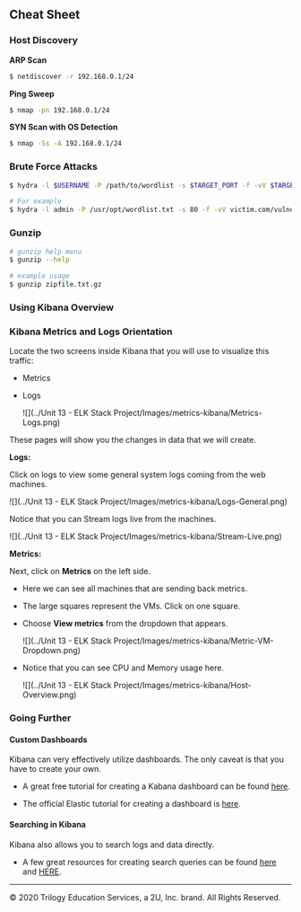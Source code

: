 ## Cheat Sheet

### Host Discovery

**ARP Scan**
```bash
$ netdiscover -r 192.168.0.1/24
```

**Ping Sweep**

```bash
$ nmap -pn 192.168.0.1/24
```

**SYN Scan with OS Detection**

```bash
$ nmap -Ss -A 192.168.0.1/24
```

### Brute Force Attacks

```bash
$ hydra -l $USERNAME -P /path/to/wordlist -s $TARGET_PORT -f -vV $TARGET_URL

# For example
$ hydra -l admin -P /usr/opt/wordlist.txt -s 80 -f -vV victim.com/vulnerable_folder
```

### Gunzip

```bash
# gunzip help menu
$ gunzip --help 

# example usage
$ gunzip zipfile.txt.gz
```

### Using Kibana Overview 

### Kibana Metrics and Logs Orientation

Locate the two screens inside Kibana that you will use to visualize this traffic:
- Metrics
- Logs

  ![](../Unit 13 - ELK Stack Project/Images/metrics-kibana/Metrics-Logs.png)

These pages will show you the changes in data that we will create.

**Logs:**

Click on logs to view some general system logs coming from the web machines.

![](../Unit 13 - ELK Stack Project/Images/metrics-kibana/Logs-General.png)

Notice that you can Stream logs live from the machines. 

![](../Unit 13 - ELK Stack Project/Images/metrics-kibana/Stream-Live.png)

**Metrics:**

Next, click on **Metrics** on the left side. 

- Here we can see all machines that are sending back metrics.

- The large squares represent the VMs. Click on one square. 

- Choose **View metrics** from the dropdown that appears.

  ![](../Unit 13 - ELK Stack Project/Images/metrics-kibana/Metric-VM-Dropdown.png)

- Notice that you can see CPU and Memory usage here.

  ![](../Unit 13 - ELK Stack Project/Images/metrics-kibana/Host-Overview.png)

### Going Further

#### Custom Dashboards

Kibana can very effectively utilize dashboards. The only caveat is that you have to create your own.

  - A great free tutorial for creating a Kabana dashboard can be found [here](https://www.tutorialspoint.com/kibana/kibana_create_dashboard.htm).

  - The official Elastic tutorial for creating a dashboard is [here](https://www.elastic.co/guide/en/kibana/current/dashboard-create-new-dashboard.html).

#### Searching in Kibana

Kibana also allows you to search logs and data directly.

- A few great resources for creating search queries can be found [here](https://deep-log-inspection.readthedocs.io/en/latest/user/kibana-logs/) and [HERE](https://www.elastic.co/guide/en/kibana/current/search.html).

---

© 2020 Trilogy Education Services, a 2U, Inc. brand. All Rights Reserved.  

